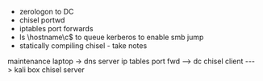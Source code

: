 - zerologon to DC
- chisel portwd 
- iptables port forwards
-  ls \\hostname\c$ to queue kerberos to enable smb jump
-  statically compiling chisel - take notes

maintenance laptop
-> dns server ip tables port fwd
--> dc chisel client
---> kali box chisel server

